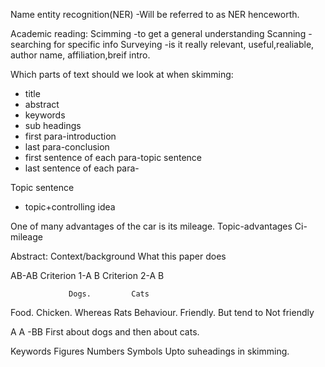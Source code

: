 Name entity recognition(NER)
-Will be referred to as NER henceworth.

Academic reading:
Scimming
-to get a general understanding
Scanning
-searching for specific info
Surveying
-is it really relevant, useful,realiable, author name, affiliation,breif intro.

Which parts of text should we look at when skimming:
- title 
- abstract
- keywords
- sub headings
- first para-introduction
- last para-conclusion
- first sentence of each para-topic sentence
- last sentence of each para-


Topic sentence
- topic+controlling idea

One of many advantages of the car is its mileage.
Topic-advantages
Ci-mileage

Abstract:
Context/background
What this paper does


AB-AB 
Criterion 1-A B
Criterion 2-A B


                 Dogs.         Cats
Food.       Chicken.  Whereas  Rats
Behaviour. Friendly. But tend to   Not friendly

A A -BB
First about dogs and then about cats.



Keywords
Figures
Numbers
Symbols
Upto suheadings in skimming.